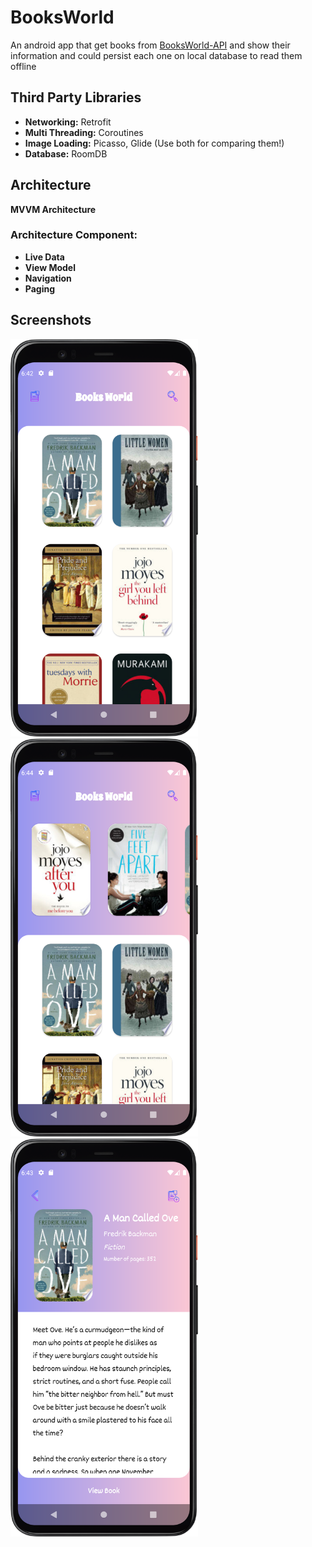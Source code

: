 # BooksWorld

An android app that get books from [BooksWorld-API](https://github.com/FtADev/BooksWorld-API) and show their information and could persist each one on local database to read them offline

## Third Party Libraries

* **Networking:** Retrofit
* **Multi Threading:** Coroutines
* **Image Loading:** Picasso, Glide (Use both for comparing them!)
* **Database:** RoomDB

## Architecture
 
**MVVM Architecture**

### **Architecture Component:**

* **Live Data**
* **View Model**
* **Navigation**
* **Paging**
## Screenshots

<img src="1.png" alt="drawing" width="300"/>

<img src="2.png" alt="drawing" width="300"/>

<img src="3.png" alt="drawing" width="300"/>

